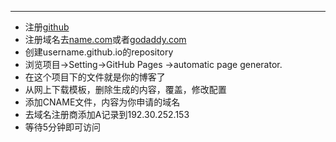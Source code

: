
------

 - 注册[github][1]
 - 注册域名去[name.com][2]或者[godaddy.com][3]
 - 创建username.github.io的repository
 - 浏览项目->Setting->GitHub Pages ->automatic page generator.
 - 在这个项目下的文件就是你的博客了
 - 从网上下载模板，删除生成的内容，覆盖，修改配置
 - 添加CNAME文件，内容为你申请的域名
 - 去域名注册商添加A记录到192.30.252.153
 - 等待5分钟即可访问


  [1]: https://github.com
  [2]: http://name.com
  [3]: http://godaddy.com